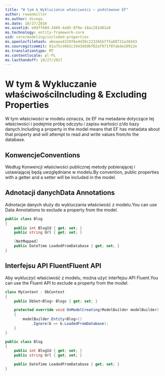 ```yaml
---
title: "W tym & Wykluczanie właściwości — podstawowe EF"
author: rowanmiller
ms.author: divega
ms.date: 10/27/2016
ms.assetid: e9dff604-3469-4a05-8f9e-18ac281d82a9
ms.technology: entity-framework-core
uid: core/modeling/included-properties
ms.openlocfilehash: a6eaea4319f6a4d30c223265bf75a88731a38443
ms.sourcegitcommit: 01a75cd483c1943ddd6f82af971f07abde20912e
ms.translationtype: MT
ms.contentlocale: pl-PL
ms.lasthandoff: 10/27/2017
---
```

# <a name="including--excluding-properties"></a><span data-ttu-id="7e7ab-102">W tym & Wykluczanie właściwości</span><span class="sxs-lookup"><span data-stu-id="7e7ab-102">Including & Excluding Properties</span></span>

<span data-ttu-id="7e7ab-103">W tym właściwości w modelu oznacza, że EF ma metadane dotyczące tej właściwości i podejmie próbę odczytu i zapisu wartości z/do bazy danych.</span><span class="sxs-lookup"><span data-stu-id="7e7ab-103">Including a property in the model means that EF has metadata about that property and will attempt to read and write values from/to the database.</span></span>

## <a name="conventions"></a><span data-ttu-id="7e7ab-104">Konwencje</span><span class="sxs-lookup"><span data-stu-id="7e7ab-104">Conventions</span></span>

<span data-ttu-id="7e7ab-105">Według Konwencji właściwości publicznej metody pobierającej i ustawiającej będą uwzględniane w modelu.</span><span class="sxs-lookup"><span data-stu-id="7e7ab-105">By convention, public properties with a getter and a setter will be included in the model.</span></span>

## <a name="data-annotations"></a><span data-ttu-id="7e7ab-106">Adnotacji danych</span><span class="sxs-lookup"><span data-stu-id="7e7ab-106">Data Annotations</span></span>

<span data-ttu-id="7e7ab-107">Adnotacje danych służy do wykluczania właściwość z modelu.</span><span class="sxs-lookup"><span data-stu-id="7e7ab-107">You can use Data Annotations to exclude a property from the model.</span></span>

<!-- [!code-csharp[Main](samples/core/Modeling/DataAnnotations/Samples/IgnoreProperty.cs?highlight=6)] -->
``` csharp
public class Blog
{
    public int BlogId { get; set; }
    public string Url { get; set; }

    [NotMapped]
    public DateTime LoadedFromDatabase { get; set; }
}
```

## <a name="fluent-api"></a><span data-ttu-id="7e7ab-108">Interfejsu API Fluent</span><span class="sxs-lookup"><span data-stu-id="7e7ab-108">Fluent API</span></span>

<span data-ttu-id="7e7ab-109">Aby wykluczyć właściwość z modelu, można użyć interfejsu API Fluent.</span><span class="sxs-lookup"><span data-stu-id="7e7ab-109">You can use the Fluent API to exclude a property from the model.</span></span>

<!-- [!code-csharp[Main](samples/core/Modeling/FluentAPI/Samples/IgnoreProperty.cs?highlight=7,8)] -->
``` csharp
class MyContext : DbContext
{
    public DbSet<Blog> Blogs { get; set; }

    protected override void OnModelCreating(ModelBuilder modelBuilder)
    {
        modelBuilder.Entity<Blog>()
            .Ignore(b => b.LoadedFromDatabase);
    }
}

public class Blog
{
    public int BlogId { get; set; }
    public string Url { get; set; }

    public DateTime LoadedFromDatabase { get; set; }
}
```
